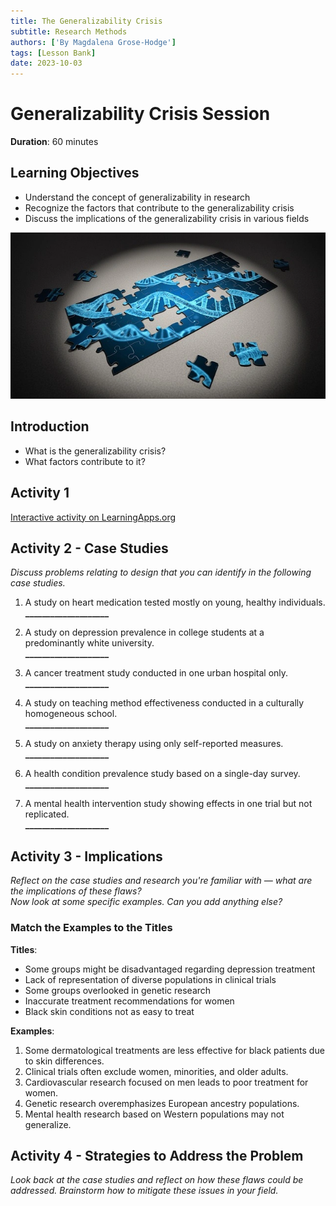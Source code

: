 ```yaml
---
title: The Generalizability Crisis
subtitle: Research Methods
authors: ['By Magdalena Grose-Hodge']
tags: [Lesson Bank]
date: 2023-10-03
---
```


# Generalizability Crisis Session

**Duration**: 60 minutes

## Learning Objectives

- Understand the concept of generalizability in research  
- Recognize the factors that contribute to the generalizability crisis  
- Discuss the implications of the generalizability crisis in various fields  

![Puzzle](../images/puzzle-2500333_640.webp)

## Introduction

- What is the generalizability crisis?  
- What factors contribute to it?

## Activity 1

[Interactive activity on LearningApps.org](https://learningapps.org/watch?v=pruq63b4k23)

## Activity 2 - Case Studies

*Discuss problems relating to design that you can identify in the following case studies.*

1. A study on heart medication tested mostly on young, healthy individuals.  
   **____________________**

2. A study on depression prevalence in college students at a predominantly white university.  
   **____________________**

3. A cancer treatment study conducted in one urban hospital only.  
   **____________________**

4. A study on teaching method effectiveness conducted in a culturally homogeneous school.  
   **____________________**

5. A study on anxiety therapy using only self-reported measures.  
   **____________________**

6. A health condition prevalence study based on a single-day survey.  
   **____________________**

7. A mental health intervention study showing effects in one trial but not replicated.  
   **____________________**

## Activity 3 - Implications

*Reflect on the case studies and research you're familiar with — what are the implications of these flaws?*  
*Now look at some specific examples. Can you add anything else?*

### Match the Examples to the Titles

**Titles**:
- Some groups might be disadvantaged regarding depression treatment  
- Lack of representation of diverse populations in clinical trials  
- Some groups overlooked in genetic research  
- Inaccurate treatment recommendations for women  
- Black skin conditions not as easy to treat  

**Examples**:
1. Some dermatological treatments are less effective for black patients due to skin differences.  
2. Clinical trials often exclude women, minorities, and older adults.  
3. Cardiovascular research focused on men leads to poor treatment for women.  
4. Genetic research overemphasizes European ancestry populations.  
5. Mental health research based on Western populations may not generalize.

## Activity 4 - Strategies to Address the Problem

*Look back at the case studies and reflect on how these flaws could be addressed. Brainstorm how to mitigate these issues in your field.*
